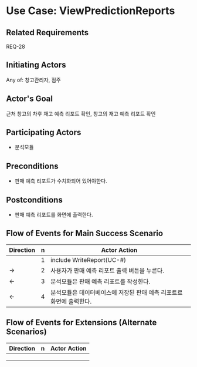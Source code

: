 # Use Case: ViewPredictionReports

## **Related Requirements**

REQ-28

## **Initiating Actors**

Any of: 창고관리자, 점주

## **Actor's Goal**

근처 창고의 차후 재고 예측 리포트 확인, 창고의 재고 예측 리포트 확인

## **Participating Actors**

 - 분석모듈

## **Preconditions**

- 판매 예측 리포트가 수치화되어 있어야한다.

## **Postconditions**

- 판매 예측 리포트를 화면에 출력한다.

## Flow of Events for Main Success Scenario
| Direction | n    | Actor Action                                                 |
| --------- | ---- | ------------------------------------------------------------ |
|           | 1    | include WriteReport(UC-#)                                    |
| →         | 2    | 사용자가 판매 예측 리포트 출력 버튼을 누른다.                |
| ←         | 3    | 분석모듈은 판매 예측 리포트를 작성한다.                      |
| ←         | 4    | 분석모듈은 데이터베이스에 저장된 판매 예측 리포트르 화면에 출력한다. |


## Flow of Events for Extensions (Alternate Scenarios)

| Direction | n    | Actor Action |
| --------- | ---- | ------------ |
|           |      |              |
|           |      |              |
|           |      |              |


